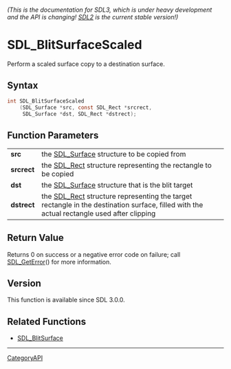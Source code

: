 ###### (This is the documentation for SDL3, which is under heavy development and the API is changing! [SDL2](https://wiki.libsdl.org/SDL2/) is the current stable version!)
# SDL_BlitSurfaceScaled

Perform a scaled surface copy to a destination surface.

## Syntax

```c
int SDL_BlitSurfaceScaled
    (SDL_Surface *src, const SDL_Rect *srcrect,
     SDL_Surface *dst, SDL_Rect *dstrect);

```

## Function Parameters

|                 |                                                                                                                                                       |
| --------------- | ----------------------------------------------------------------------------------------------------------------------------------------------------- |
| **src**         | the [SDL_Surface](SDL_Surface.md) structure to be copied from                                                                                            |
| **srcrect**     | the [SDL_Rect](SDL_Rect.md) structure representing the rectangle to be copied                                                                            |
| **dst**         | the [SDL_Surface](SDL_Surface.md) structure that is the blit target                                                                                      |
| **dstrect**     | the [SDL_Rect](SDL_Rect.md) structure representing the target rectangle in the destination surface, filled with the actual rectangle used after clipping |

## Return Value

Returns 0 on success or a negative error code on failure; call
[SDL_GetError](SDL_GetError.md)() for more information.

## Version

This function is available since SDL 3.0.0.

## Related Functions

* [SDL_BlitSurface](SDL_BlitSurface.md)

----
[CategoryAPI](CategoryAPI.md)
